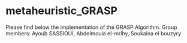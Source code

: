 # metaheuristic_GRASP
Please find below the implementation of the GRASP Algorithm.
Group members: Ayoub SASSIOUI, Abdelmoula el-mrihy, Soukaina el bouzyry
